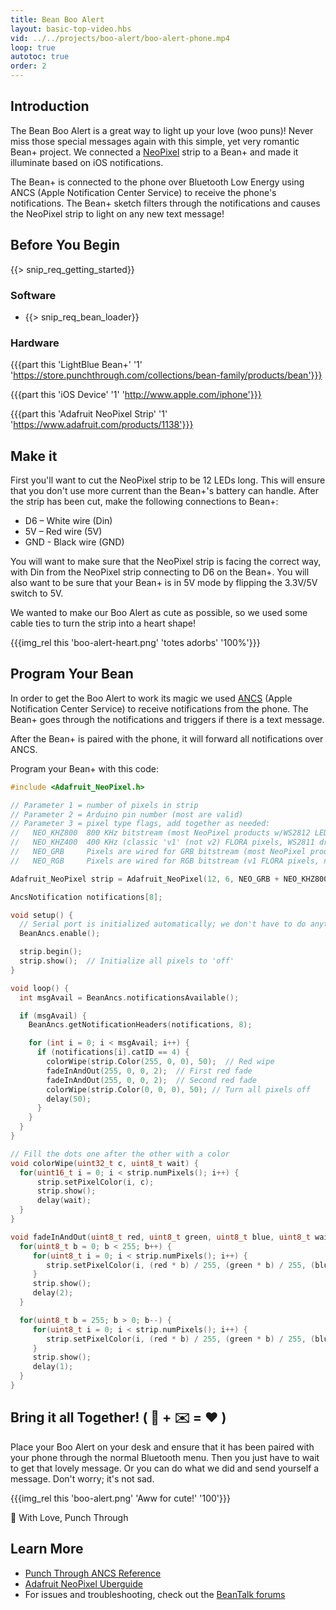 ```yaml
---
title: Bean Boo Alert
layout: basic-top-video.hbs
vid: ../../projects/boo-alert/boo-alert-phone.mp4
loop: true
autotoc: true
order: 2
---
```


## Introduction

The Bean Boo Alert is a great way to light up your love (woo puns)! Never miss those special messages again with this simple, yet very romantic Bean+ project. We connected a [NeoPixel](https://www.adafruit.com/products/1138) strip to a Bean+ and made it illuminate based on iOS notifications.

The Bean+ is connected to the phone over Bluetooth Low Energy using ANCS (Apple Notification Center Service) to receive the phone's notifications. The Bean+ sketch filters through the notifications and causes the NeoPixel strip to light on any new text message!

## Before You Begin

{{> snip_req_getting_started}}

### Software

* {{> snip_req_bean_loader}}

### Hardware

{{{part this 'LightBlue Bean+' '1' 'https://store.punchthrough.com/collections/bean-family/products/bean'}}}

{{{part this 'iOS Device' '1' 'http://www.apple.com/iphone'}}}

{{{part this 'Adafruit NeoPixel Strip' '1' 'https://www.adafruit.com/products/1138'}}}


## Make it

First you'll want to cut the NeoPixel strip to be 12 LEDs long. This will ensure that you don't use more current than the Bean+'s battery can handle. After the strip has been cut, make the following connections to Bean+:

* D6 – White wire (Din)
* 5V – Red wire (5V)
* GND - Black wire (GND)

You will want to make sure that the NeoPixel strip is facing the correct way, with Din from the NeoPixel strip connecting to D6 on the Bean+. You will also want to be sure that your Bean+ is in 5V mode by flipping the 3.3V/5V switch to 5V.

We wanted to make our Boo Alert as cute as possible, so we used some cable ties to turn the strip into a heart shape!

{{{img_rel this 'boo-alert-heart.png' 'totes adorbs' '100%'}}}

## Program Your Bean

In order to get the Boo Alert to work its magic we used [ANCS](../../features/ancs/) (Apple Notification Center Service) to receive notifications from the phone. The Bean+ goes through the notifications and triggers if there is a text message.

After the Bean+ is paired with the phone, it will forward all notifications over ANCS.

Program your Bean+ with this code:

```cpp
#include <Adafruit_NeoPixel.h>

// Parameter 1 = number of pixels in strip
// Parameter 2 = Arduino pin number (most are valid)
// Parameter 3 = pixel type flags, add together as needed:
//   NEO_KHZ800  800 KHz bitstream (most NeoPixel products w/WS2812 LEDs)
//   NEO_KHZ400  400 KHz (classic 'v1' (not v2) FLORA pixels, WS2811 drivers)
//   NEO_GRB     Pixels are wired for GRB bitstream (most NeoPixel products)
//   NEO_RGB     Pixels are wired for RGB bitstream (v1 FLORA pixels, not v2)

Adafruit_NeoPixel strip = Adafruit_NeoPixel(12, 6, NEO_GRB + NEO_KHZ800);

AncsNotification notifications[8];

void setup() {
  // Serial port is initialized automatically; we don't have to do anything
  BeanAncs.enable();

  strip.begin();
  strip.show();  // Initialize all pixels to 'off'
}

void loop() {
  int msgAvail = BeanAncs.notificationsAvailable();

  if (msgAvail) {
    BeanAncs.getNotificationHeaders(notifications, 8);

    for (int i = 0; i < msgAvail; i++) {
      if (notifications[i].catID == 4) {
        colorWipe(strip.Color(255, 0, 0), 50);  // Red wipe
        fadeInAndOut(255, 0, 0, 2);  // First red fade
        fadeInAndOut(255, 0, 0, 2);  // Second red fade
        colorWipe(strip.Color(0, 0, 0), 50); // Turn all pixels off
        delay(50);
      }
    }
  }
}

// Fill the dots one after the other with a color
void colorWipe(uint32_t c, uint8_t wait) {
  for(uint16_t i = 0; i < strip.numPixels(); i++) {
      strip.setPixelColor(i, c);
      strip.show();
      delay(wait);
  }
}

void fadeInAndOut(uint8_t red, uint8_t green, uint8_t blue, uint8_t wait) {
  for(uint8_t b = 0; b < 255; b++) {
     for(uint8_t i = 0; i < strip.numPixels(); i++) {
        strip.setPixelColor(i, (red * b) / 255, (green * b) / 255, (blue * b) / 255);
     }
     strip.show();
     delay(2);
  }

  for(uint8_t b = 255; b > 0; b--) {
     for(uint8_t i = 0; i < strip.numPixels(); i++) {
        strip.setPixelColor(i, (red * b) / 255, (green * b) / 255, (blue * b) / 255);
     }
     strip.show();
     delay(1);
  }
}
```

## Bring it all Together! ( 📱 + ✉️ = ❤️ )

Place your Boo Alert on your desk and ensure that it has been paired with your phone through the normal Bluetooth menu. Then you just have to wait to get that lovely message. Or you can do what we did and send yourself a message. Don't worry; it's not sad.

{{{img_rel this 'boo-alert.png' 'Aww for cute!' '100'}}}

💋 With Love, Punch Through

## Learn More
* [Punch Through ANCS Reference](https://punchthrough.com/bean/reference#ANCS)
* [Adafruit NeoPixel Uberguide](https://learn.adafruit.com/adafruit-neopixel-uberguide)
* For issues and troubleshooting, check out the [BeanTalk forums](http://beantalk.punchthrough.com/)
